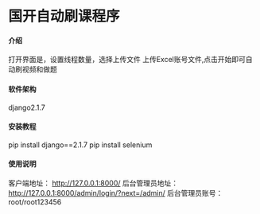 # 国开自动刷课程序

#### 介绍
打开界面是，设置线程数量，选择上传文件
上传Excel账号文件,点击开始即可自动刷视频和做题

#### 软件架构

django2.1.7

#### 安装教程
 
pip install django==2.1.7
pip install selenium

#### 使用说明
客户端地址：
http://127.0.0.1:8000/
后台管理员地址：
http://127.0.0.1:8000/admin/login/?next=/admin/
后台管理员账号：root/root123456 